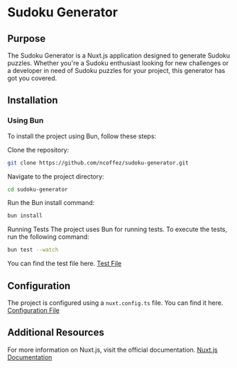 # Sudoku Generator
## Purpose
The Sudoku Generator is a Nuxt.js application designed to generate Sudoku puzzles. Whether you're a Sudoku enthusiast looking for new challenges or a developer in need of Sudoku puzzles for your project, this generator has got you covered.

## Installation
### Using Bun
To install the project using Bun, follow these steps:

Clone the repository:
```bash
git clone https://github.com/ncoffez/sudoku-generator.git
```
Navigate to the project directory:
```bash
cd sudoku-generator
```
Run the Bun install command:
```bash
bun install
```
Running Tests
The project uses Bun for running tests. To execute the tests, run the following command:

```bash
bun test --watch
```

You can find the test file here. [Test File](https://github.com/ncoffez/sudoku-generator/blob/main/utils/sudoku.test.ts)

## Configuration
The project is configured using a `nuxt.config.ts` file. You can find it here. [Configuration File](https://github.com/ncoffez/sudoku-generator/blob/main/nuxt.config.ts)

## Additional Resources
For more information on Nuxt.js, visit the official documentation. [Nuxt.js Documentation](https://nuxt.com/docs/getting-started/introduction)
